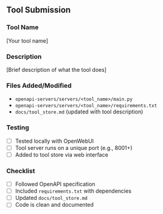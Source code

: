 ## Tool Submission

### Tool Name
[Your tool name]

### Description
[Brief description of what the tool does]

### Files Added/Modified
- `openapi-servers/servers/<tool_name>/main.py`
- `openapi-servers/servers/<tool_name>/requirements.txt`
- `docs/tool_store.md` (updated with tool description)

### Testing
- [ ] Tested locally with OpenWebUI
- [ ] Tool server runs on a unique port (e.g., 8001+)
- [ ] Added to tool store via web interface

### Checklist
- [ ] Followed OpenAPI specification
- [ ] Included `requirements.txt` with dependencies
- [ ] Updated `docs/tool_store.md`
- [ ] Code is clean and documented